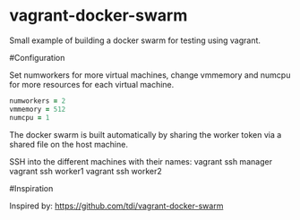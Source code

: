 # vagrant-docker-swarm
Small example of building a docker swarm for testing using vagrant. 

#Configuration

Set numworkers for more virtual machines, change vmmemory and numcpu for more resources for
each virtual machine.

```ruby
numworkers = 2
vmmemory = 512
numcpu = 1
``` 

The docker swarm is built automatically by sharing the worker token via a shared file on
the host machine.

SSH into the different machines with their names:
vagrant ssh manager
vagrant ssh worker1
vagrant ssh worker2

#Inspiration

Inspired by: https://github.com/tdi/vagrant-docker-swarm



